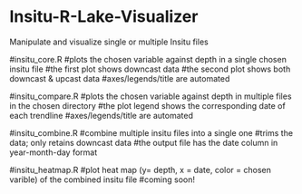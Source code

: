 # Insitu-R-Lake-Visualizer
Manipulate and visualize single or multiple Insitu files


#insitu_core.R
  #plots the chosen variable against depth in a single chosen insitu file
  #the first plot shows downcast data
  #the second plot shows both downcast & upcast data
  #axes/legends/title are automated


#insitu_compare.R
#plots the chosen variable against depth in multiple files in the chosen directory
#the plot legend shows the corresponding date of each trendline
#axes/legends/title are automated


#insitu_combine.R
#combine multiple insitu files into a single one
#trims the data; only retains downcast data
#the output file has the date column in year-month-day format



#insitu_heatmap.R
#plot heat map (y= depth, x = date, color = chosen varible) of the combined insitu file
#coming soon!
